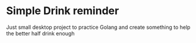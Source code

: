 # Simple Drink reminder 
Just small desktop project to practice Golang and create something to help the better half drink enough
